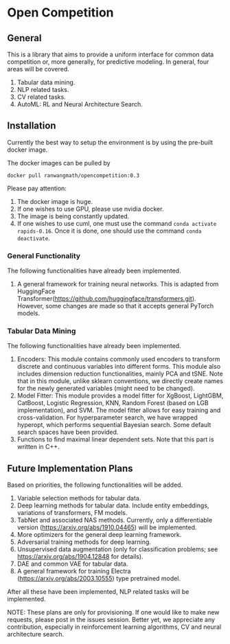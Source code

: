 # Open Competition
## General

This is a library that aims to provide a uniform interface for common data competition or, more generally, for predictive modeling. In general, four areas 
will be covered. 

1. Tabular data mining.
2. NLP related tasks.
3. CV related tasks.
4. AutoML: RL and Neural Architecture Search.
## Installation
Currently the best way to setup the environment is by using the pre-built docker image.

The docker images can be pulled by 

`docker pull ranwangmath/opencompetition:0.3`

Please pay attention:
1. The docker image is huge.
2. If one wishes to use GPU, please use nvidia docker.
3. The image is being constantly updated.  
4. If one wishes to use cuml, one must use the command `conda activate rapids-0.16`.
Once it is done, one should use the command `conda deactivate`.

### General Functionality
The following functionalities have already been implemented. 

1. A general framework for training neural networks. This is adapted from 
HuggingFace Transformer(https://github.com/huggingface/transformers.git). However, some changes are made so that it accepts general PyTorch models.


### Tabular Data Mining
The following functionalities have already been implemented. 

1. Encoders: This module contains commonly used encoders to transform discrete and continuous variables into different forms. This module also includes dimension reduction
functionalities, mainly PCA and tSNE. Note that in this module, unlike sklearn conventions, 
we directly create names for the newly generated variables (might need to be changed).
2. Model Fitter: This module provides a model fitter for XgBoost, LightGBM, CatBoost, 
Logistic Regression, KNN, Random Forest (based on LGB implementation), and SVM.
The model fitter allows for easy training and cross-validation. For hyperparameter search,
we have wrapped hyperopt, which performs sequential Bayesian search. Some default search spaces
have been provided. 
3. Functions to find maximal linear dependent sets. Note that this part is written in C++. 

## Future Implementation Plans
Based on priorities, the following functionalities will be added. 

1. Variable selection methods for tabular data. 
2. Deep learning methods for tabular data. Include entity embeddings, variations of transformers, FM models.
3. TabNet and associated NAS methods. Currently, only a differentiable version (https://arxiv.org/abs/1910.04465) will 
be implemented. 
4. More optimizers for the general deep learning framework.
5. Adversarial training methods for deep learning. 
6. Unsupervised data augmentation (only for classification problems; see https://arxiv.org/abs/1904.12848 for details).
7. DAE and common VAE for tabular data. 
8. A general framework for training Electra (https://arxiv.org/abs/2003.10555) type pretrained model. 

After all these have been implemented, NLP related tasks will be implemented. 

NOTE: These plans are only for provisioning. If one would like to make new requests, please post in the issues session. Better yet, we appreciate any contribution, especially in reinforcement learning algorithms, 
CV and neural architecture search.  
